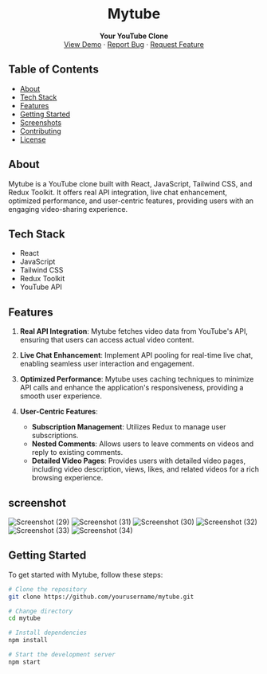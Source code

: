 <!-- Replace "Mytube" with your app name -->
<h1 align="center">Mytube</h1>

<div align="center">
  <strong>Your YouTube Clone</strong>
</div>

<div align="center">
  <a href="https://bright-kleicha-8766cc.netlify.app/">View Demo</a>
  ·
  <a href="https://github.com/yourusername/mytube/issues">Report Bug</a>
  ·
  <a href="https://github.com/yourusername/mytube/issues">Request Feature</a>
</div>


## Table of Contents

- [About](#about)
- [Tech Stack](#tech-stack)
- [Features](#features)
- [Getting Started](#getting-started)
- [Screenshots](#screenshots)
- [Contributing](#contributing)
- [License](#license)

## About

Mytube is a YouTube clone built with React, JavaScript, Tailwind CSS, and Redux Toolkit. It offers real API integration, live chat enhancement, optimized performance, and user-centric features, providing users with an engaging video-sharing experience.

## Tech Stack

- React
- JavaScript
- Tailwind CSS
- Redux Toolkit
- YouTube API

## Features

1. **Real API Integration**: Mytube fetches video data from YouTube's API, ensuring that users can access actual video content.

2. **Live Chat Enhancement**: Implement API pooling for real-time live chat, enabling seamless user interaction and engagement.

3. **Optimized Performance**: Mytube uses caching techniques to minimize API calls and enhance the application's responsiveness, providing a smooth user experience.

4. **User-Centric Features**:
   - **Subscription Management**: Utilizes Redux to manage user subscriptions.
   - **Nested Comments**: Allows users to leave comments on videos and reply to existing comments.
   - **Detailed Video Pages**: Provides users with detailed video pages, including video description, views, likes, and related videos for a rich browsing experience.

## screenshot

![Screenshot (29)](https://github.com/ayaniegain/youtube-clone/assets/59463533/f706eb6e-737a-4da0-a187-b3714f2bb90a)
![Screenshot (31)](https://github.com/ayaniegain/youtube-clone/assets/59463533/1d7667ef-c0f7-4dab-993f-adcaf66b5f14)
![Screenshot (30)](https://github.com/ayaniegain/youtube-clone/assets/59463533/868529f8-9364-4dbc-b7d9-1d3d74edb729)
![Screenshot (32)](https://github.com/ayaniegain/youtube-clone/assets/59463533/c9c1fb30-545a-48df-8aad-c1829c5af6b8)
![Screenshot (33)](https://github.com/ayaniegain/youtube-clone/assets/59463533/3c2b72d9-1aca-47dc-9679-d37804cc2b97)
![Screenshot (34)](https://github.com/ayaniegain/youtube-clone/assets/59463533/225acc27-ebc7-485e-b4a8-f2da9c98920c)

## Getting Started

To get started with Mytube, follow these steps:

```bash
# Clone the repository
git clone https://github.com/yourusername/mytube.git

# Change directory
cd mytube

# Install dependencies
npm install

# Start the development server
npm start
